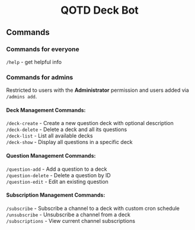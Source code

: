<div align="center">
   <h1>QOTD Deck Bot</h1>
</div>

## Commands
### Commands for everyone

`/help` - get helpful info  

### Commands for admins

Restricted to users with the **Administrator** permission and users added via `/admins add`.

#### Deck Management Commands:

`/deck-create` - Create a new question deck with optional description  
`/deck-delete` - Delete a deck and all its questions  
`/deck-list` - List all available decks  
`/deck-show` - Display all questions in a specific deck  

#### Question Management Commands:

`/question-add` - Add a question to a deck  
`/question-delete` - Delete a question by ID  
`/question-edit` - Edit an existing question  

#### Subscription Management Commands:

`/subscribe` - Subscribe a channel to a deck with custom cron schedule  
`/unsubscribe` - Unsubscribe a channel from a deck  
`/subscriptions` - View current channel subscriptions  